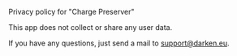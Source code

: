 Privacy policy for "Charge Preserver"

This app does not collect or share any user data.

If you have any questions, just send a mail to support@darken.eu.
